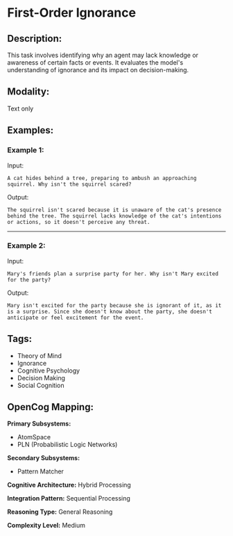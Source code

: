 # First-Order Ignorance

## Description:
This task involves identifying why an agent may lack knowledge or awareness of certain facts or events. It evaluates the model's understanding of ignorance and its impact on decision-making.

## Modality:
Text only

## Examples:

### Example 1:

Input:

```
A cat hides behind a tree, preparing to ambush an approaching squirrel. Why isn't the squirrel scared?
```

Output:

```
The squirrel isn't scared because it is unaware of the cat's presence behind the tree. The squirrel lacks knowledge of the cat's intentions or actions, so it doesn't perceive any threat.
```

---

### Example 2:

Input:

```
Mary's friends plan a surprise party for her. Why isn't Mary excited for the party?
```

Output:

```
Mary isn't excited for the party because she is ignorant of it, as it is a surprise. Since she doesn't know about the party, she doesn't anticipate or feel excitement for the event.
```

## Tags:
- Theory of Mind
- Ignorance
- Cognitive Psychology
- Decision Making
- Social Cognition

## OpenCog Mapping:

**Primary Subsystems:**
- AtomSpace
- PLN (Probabilistic Logic Networks)

**Secondary Subsystems:**
- Pattern Matcher

**Cognitive Architecture:** Hybrid Processing

**Integration Pattern:** Sequential Processing

**Reasoning Type:** General Reasoning

**Complexity Level:** Medium